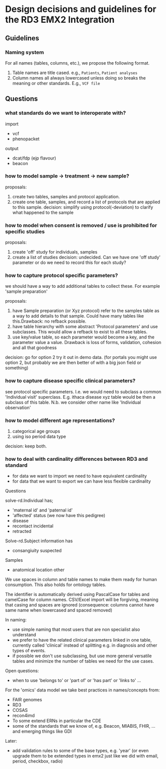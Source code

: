 # Design decisions and guidelines for the RD3 EMX2 Integration

## Guidelines

### Naming system

For all names (tables, columns, etc.), we propose the following format.

1. Table names are title cased. e.g., `Patients`, `Patient analyses`
2. Column names all always lowercased unless doing so breaks the meaning or other standards. E.g., `VCF file`

## Questions

### what standards do we want to interoperate with?

import

- vcf
- phenopacket

output

- dcat/fdp (ejp flavour)
- beacon

### how to model sample -> treatment -> new sample?

proposals:

1. create two tables, samples and protocol application.
2. create one table, samples, and record a list of protocols that are applied to this sample.
decision: simplify using protocol(-deviation) to clarify what happened to the sample

### how to model when consent is removed / use is prohibited for specific studies

proposals:

1. create 'off' study for individuals, samples
2. create a list of studies
decision: undecided. Can we have one 'off study' parameter or do we need to record this for each study?

### how to capture protocol specific parameters?

we should have a way to add additional tables to collect these. For example 'sample preparation'

proposals:

1. have Sample preparation (or Xyz protocol) refer to the samples table as a way to add details to that sample. Could have many tables like this.Drawback: no refback possible.
2. have table hierarchy with some abstract 'Protocol parameters' and use subclasses. This would allow a refback to exist to all these tables.
3. use key/value table, so each parameter would become a key, and the parameter value a value. Drawback is loss of forms, validation, cohesion and all that goodness

decision: go for option 2 try it out in demo data. (for portals you might use option 2, but probably we are then better of with a big json field or something)

### how to capture disease specific clinical parameters?

see protocol specific parameters. I.e. we would need to subclass a common 'Individual visit' superclass.
E.g. ithaca disease xyz table would be then a subclass of this table. N.b. we consider other name like 'Individual observation'

### how to model different age representations?

1. categorical age groups
2. using iso period data type

decision: keep both.

### how to deal with cardinality differences between RD3 and standard

- for data we want to import we need to have equivalent cardinality
- for data that we want to export we can have less flexible cardinality

Questions

solve-rd.Individual has;

- 'maternal id' and 'paternal id'
- 'affected' status (we now have this pedigree)
- disease
- recontact incidental
- retracted

Solve-rd.Subject information has

- consangiuity suspected

Samples

- anatomical location other

We use spaces in column and table names to make them ready for human consumption. This also holds for ontology tables.

The identifier is automatically derived using PascalCase for tables and camelCase for column names.
CSV/Excel import will be forgiving, meaning that casing and spaces are ignored (consequence: columns cannot have same name when  lowercased and spaced removed)

In naming:

- use simple naming that most users that are non specialist also understand
- we prefer to have the related clinical parameters linked in one table, currently called 'clinical' instead of splitting e.g. in diagnosis and other types
  of events.
- if possible we don't use subclassing, but use more general versatile tables and minimize the number of tables we need for the use cases.

Open questions:

- when to use 'belongs to' or 'part of' or 'has part' or 'links to' ...

For the 'omics' data model we take best practices in names/concepts from:

- FAIR genomes
- RD3
- COSAS
- recon4imd
- To some extend ERNs in particular the CDE
- some of the standards that we know of, e.g. Beacon, MIABIS, FHIR, ... and emerging things like GDI

Later:

- add validation rules to some of the base types, e.g. 'year' (or even upgrade them to be extended types in emx2 just like we did with email, period, checkbox, radio)
